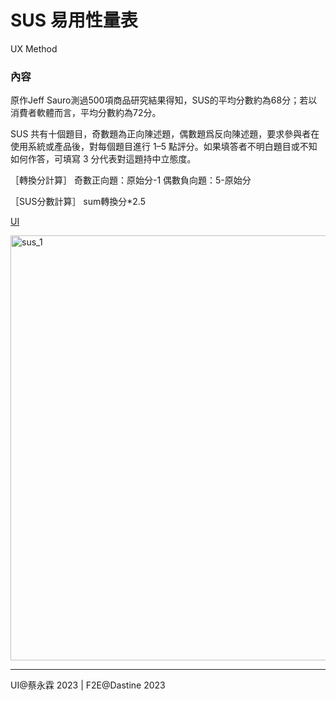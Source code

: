 # SUS 易用性量表
UX Method

### 內容 
原作Jeff Sauro測過500項商品研究結果得知，SUS的平均分數約為68分；若以消費者軟體而言，平均分數約為72分。

SUS 共有十個題目，奇數題為正向陳述題，偶數題爲反向陳述題，要求參與者在使用系統或產品後，對每個題目進行 1–5 點評分。如果填答者不明白題目或不知如何作答，可填寫 3 分代表對這題持中立態度。

［轉換分計算］
奇數正向題：原始分-1
偶數負向題：5-原始分

［SUS分數計算］
sum轉換分*2.5


[UI](https://xd.adobe.com/view/fd6d89da-caaa-4bb6-99f9-fb2be37e509a-a83e/screen/64013c61-f377-4cbb-a040-6cc392c437ae/)

<img width="680" alt="sus_1" src="https://user-images.githubusercontent.com/39666798/225238175-1d09000d-2fac-497a-9d9e-717649797711.png">


---
UI@蔡永霖 2023 | F2E@Dastine 2023 
